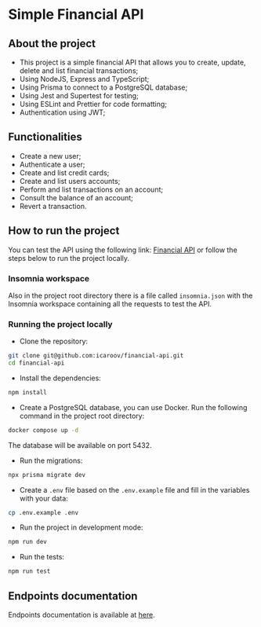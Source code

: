 # Simple Financial API

## About the project

- This project is a simple financial API that allows you to create, update, delete and list financial transactions;
- Using NodeJS, Express and TypeScript;
- Using Prisma to connect to a PostgreSQL database;
- Using Jest and Supertest for testing;
- Using ESLint and Prettier for code formatting;
- Authentication using JWT;

## Functionalities

- Create a new user;
- Authenticate a user;
- Create and list credit cards;
- Create and list users accounts;
- Perform and list transactions on an account;
- Consult the balance of an account;
- Revert a transaction.

## How to run the project

You can test the API using the following link: [Financial API](https://financial-api-6kb8.onrender.com) or follow the steps below to run the project locally.

### Insomnia workspace

Also in the project root directory there is a file called `insomnia.json` with the Insomnia workspace containing all the requests to test the API.

### Running the project locally

- Clone the repository:

```bash
git clone git@github.com:icaroov/financial-api.git
cd financial-api
```

- Install the dependencies:

```bash
npm install
```

- Create a PostgreSQL database, you can use Docker. Run the following command in the project root directory:

```bash
docker compose up -d
```

The database will be available on port 5432.

- Run the migrations:

```bash
npx prisma migrate dev
```

- Create a `.env` file based on the `.env.example` file and fill in the variables with your data:

```bash
cp .env.example .env
```

- Run the project in development mode:

```bash
npm run dev
```

- Run the tests:

```bash
npm run test
```

## Endpoints documentation

Endpoints documentation is available at [here](https://git.cubos.io/cubos/desafios-tecnicos/pessoa-backend-pleno/-/blob/main/endpoints/endpoints.md).
